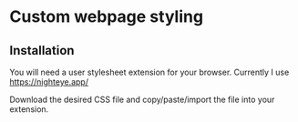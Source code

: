 # Custom webpage styling

## Installation

You will need a user stylesheet extension for your browser. Currently I use https://nighteye.app/

Download the desired CSS file and copy/paste/import the file into your extension.
